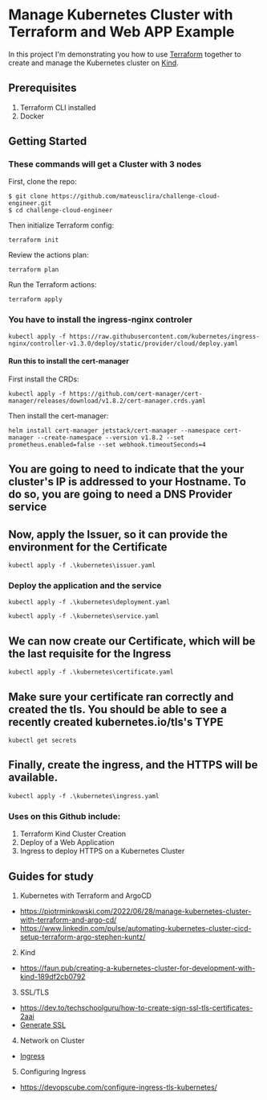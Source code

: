 # Manage Kubernetes Cluster with Terraform and Web APP Example

In this project I'm demonstrating you how to use [Terraform](https://www.terraform.io/) together to create and manage the Kubernetes cluster on [Kind](https://kind.sigs.k8s.io/).

## Prerequisites
1. Terraform CLI installed
2. Docker

## Getting Started

### These commands will get a Cluster with 3 nodes

First, clone the repo:
```shell
$ git clone https://github.com/mateusclira/challenge-cloud-engineer.git
$ cd challenge-cloud-engineer
```

Then initialize Terraform config: 
```shell
terraform init
```

Review the actions plan: 
```shell
terraform plan
```

Run the Terraform actions: 
```shell
terraform apply
```

### You have to install the ingress-nginx controler 
```shell 
kubectl apply -f https://raw.githubusercontent.com/kubernetes/ingress-nginx/controller-v1.3.0/deploy/static/provider/cloud/deploy.yaml
```

#### Run this to install the cert-manager

First install the CRDs:
```shell 
kubectl apply -f https://github.com/cert-manager/cert-manager/releases/download/v1.8.2/cert-manager.crds.yaml
```
Then install the cert-manager:
```shell 
helm install cert-manager jetstack/cert-manager --namespace cert-manager --create-namespace --version v1.8.2 --set prometheus.enabled=false --set webhook.timeoutSeconds=4
```

## You are going to need to indicate that the your cluster's IP is addressed to your Hostname. To do so, you are going to need a DNS Provider service


## Now, apply the Issuer, so it can provide the environment for the Certificate
```shell 
kubectl apply -f .\kubernetes\issuer.yaml 
```

### Deploy the application and the service
```shell 
kubectl apply -f .\kubernetes\deployment.yaml 
```
```shell 
kubectl apply -f .\kubernetes\service.yaml
```

## We can now create our Certificate, which will be the last requisite for the Ingress
```shell 
kubectl apply -f .\kubernetes\certificate.yaml
```

## Make sure your certificate ran correctly and created the tls. You should be able to see a recently created kubernetes.io/tls's TYPE
```shell 
kubectl get secrets
```

## Finally, create the ingress, and the HTTPS will be available.
```shell 
kubectl apply -f .\kubernetes\ingress.yaml
```

### Uses on this Github include:
1. Terraform Kind Cluster Creation
2. Deploy of a Web Application
3. Ingress to deploy HTTPS on a Kubernetes Cluster


## Guides for study 

1. Kubernetes with Terraform and ArgoCD
- https://piotrminkowski.com/2022/06/28/manage-kubernetes-cluster-with-terraform-and-argo-cd/
- https://www.linkedin.com/pulse/automating-kubernetes-cluster-cicd-setup-terraform-argo-stephen-kuntz/

2. Kind
- https://faun.pub/creating-a-kubernetes-cluster-for-development-with-kind-189df2cb0792

3. SSL/TLS
- https://dev.to/techschoolguru/how-to-create-sign-ssl-tls-certificates-2aai
- [Generate SSL](https://phoenixnap.com/kb/kubernetes-ssl-certificates)

4. Network on Cluster
- [Ingress](https://kubernetes.io/docs/concepts/services-networking/ingress/)

5. Configuring Ingress
- https://devopscube.com/configure-ingress-tls-kubernetes/

